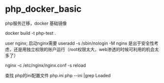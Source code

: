 # php_docker_basic
php服务迁移，docker 基础镜像



docker build -t php-test .


user  nginx;
启动nginx需要 useradd -s /sbin/nologin -M nginx
是出于安全性考虑，还是用独立权限的账户运行（root权限太大，web渗透的时候可利用的机会太多了）




nginx -c /etc/nginx/nginx.conf -s reload


查找 php的ini配置文件 php.ini
php --ini |grep Loaded